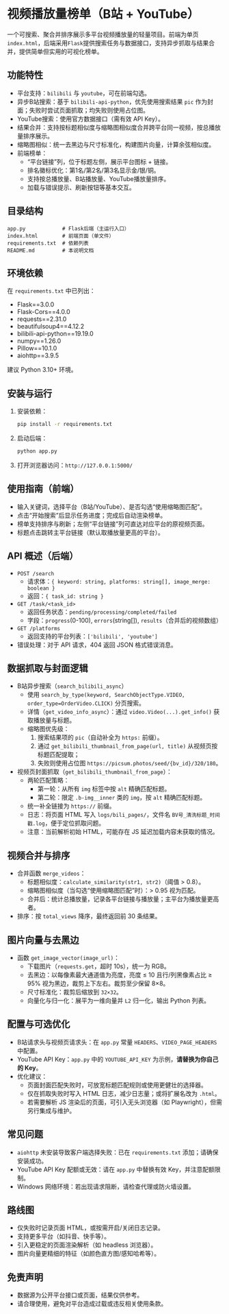 # 视频播放量榜单（B站 + YouTube）

一个可搜索、聚合并排序展示多平台视频播放量的轻量项目。前端为单页`index.html`，后端采用`Flask`提供搜索任务与数据接口，支持异步抓取与结果合并，提供简单但实用的可视化榜单。

## 功能特性
- 平台支持：`bilibili` 与 `youtube`，可在前端勾选。
- 异步B站搜索：基于 `bilibili-api-python`，优先使用搜索结果 `pic` 作为封面；失败时尝试页面抓取；均失败则使用占位图。
- YouTube搜索：使用官方数据接口（需有效 API Key）。
- 结果合并：支持按标题相似度与缩略图相似度合并跨平台同一视频，按总播放量排序展示。
- 缩略图相似：统一去黑边与尺寸标准化，构建图片向量，计算余弦相似度。
- 前端榜单：
  - “平台链接”列，位于标题左侧，展示平台图标 + 链接。
  - 排名徽标优化：第1名/第2名/第3名显示金/银/铜。
  - 支持按总播放量、B站播放量、YouTube播放量排序。
  - 加载与错误提示、刷新按钮等基本交互。

## 目录结构
```
app.py            # Flask后端（主运行入口）
index.html        # 前端页面（单文件）
requirements.txt  # 依赖列表
README.md         # 本说明文档
```

## 环境依赖
在 `requirements.txt` 中已列出：
- Flask==3.0.0
- Flask-Cors==4.0.0
- requests==2.31.0
- beautifulsoup4==4.12.2
- bilibili-api-python==19.19.0
- numpy==1.26.0
- Pillow==10.1.0
- aiohttp==3.9.5

建议 Python 3.10+ 环境。

## 安装与运行
1. 安装依赖：
   ```bash
   pip install -r requirements.txt
   ```
2. 启动后端：
   ```bash
   python app.py
   ```
3. 打开浏览器访问：`http://127.0.0.1:5000/`

## 使用指南（前端）
- 输入关键词，选择平台（B站/YouTube）、是否勾选“使用缩略图匹配”。
- 点击“开始搜索”后显示任务进度；完成后自动渲染榜单。
- 榜单支持排序与刷新；左侧“平台链接”列可直达对应平台的原视频页面。
- 标题点击跳转主平台链接（默认取播放量更高的平台）。

## API 概述（后端）
- `POST /search`
  - 请求体：`{ keyword: string, platforms: string[], image_merge: boolean }`
  - 返回：`{ task_id: string }`
- `GET /task/<task_id>`
  - 返回任务状态：`pending/processing/completed/failed`
  - 字段：`progress`(0-100), `errors`(string[]), `results`（合并后的视频数组）
- `GET /platforms`
  - 返回支持的平台列表：`['bilibili', 'youtube']`
- 错误处理：对于 API 请求，404 返回 JSON 格式错误消息。

## 数据抓取与封面逻辑
- B站异步搜索（`search_bilibili_async`）
  - 使用 `search_by_type(keyword, SearchObjectType.VIDEO, order_type=OrderVideo.CLICK)` 分页搜索。
  - 详情（`get_video_info_async`）：通过 `video.Video(...).get_info()` 获取播放量与标题。
  - 缩略图优先级：
    1) 搜索结果项的 `pic`（自动补全为 `https:` 前缀）。
    2) 通过 `get_bilibili_thumbnail_from_page(url, title)` 从视频页按标题匹配提取；
    3) 失败则使用占位图 `https://picsum.photos/seed/{bv_id}/320/180`。
- 视频页封面抓取（`get_bilibili_thumbnail_from_page`）：
  - 两轮匹配策略：
    - 第一轮：从所有 `img` 标签中按 `alt` 精确匹配标题。
    - 第二轮：限定 `.b-img__inner` 类的 `img`，按 `alt` 精确匹配标题。
  - 统一补全链接为 `https://` 前缀。
  - 日志：将页面 HTML 写入 `logs/bili_pages/`，文件名 `BV号_清洗标题_时间戳.log`，便于定位抓取问题。
  - 注意：当前解析初始 HTML，可能存在 JS 延迟加载内容未获取的情况。

## 视频合并与排序
- 合并函数 `merge_videos`：
  - 标题相似度：`calculate_similarity(str1, str2)`（阈值 > 0.8）。
  - 缩略图相似度（当勾选“使用缩略图匹配”时）：> 0.95 视为匹配。
  - 合并后：统计总播放量，记录各平台链接与播放量；主平台为播放量更高者。
- 排序：按 `total_views` 降序，最终返回前 30 条结果。

## 图片向量与去黑边
- 函数 `get_image_vector(image_url)`：
  - 下载图片（`requests.get`，超时 10s），统一为 RGB。
  - 去黑边：以每像素最大通道值为亮度，亮度 ≤ 10 且行/列黑像素占比 ≥ 95% 视为黑边，裁剪上下左右。裁剪至少保留 8×8。
  - 尺寸标准化：裁剪后缩放到 `32×32`。
  - 向量化与归一化：展平为一维向量并 `L2` 归一化，输出 Python 列表。

## 配置与可选优化
- B站请求头与视频页请求头：在 `app.py` 常量 `HEADERS`、`VIDEO_PAGE_HEADERS` 中配置。
- YouTube API Key：`app.py` 中的 `YOUTUBE_API_KEY` 为示例，**请替换为你自己的 Key**。
- 优化建议：
  - 页面封面匹配失败时，可放宽标题匹配规则或使用更健壮的选择器。
  - 仅在抓取失败时写入 HTML 日志，减少日志量；或将扩展名改为 `.html`。
  - 若需要解析 JS 渲染后的页面，可引入无头浏览器（如 Playwright），但需另行集成与维护。

## 常见问题
- `aiohttp` 未安装导致客户端选择失败：已在 `requirements.txt` 添加；请确保安装成功。
- YouTube API Key 配额或无效：请在 `app.py` 中替换有效 Key，并注意配额限制。
- Windows 网络环境：若出现请求阻断，请检查代理或防火墙设置。

## 路线图
- 仅失败时记录页面 HTML，或按需开启/关闭日志记录。
- 支持更多平台（如抖音、快手等）。
- 引入更稳定的页面渲染解析（如 headless 浏览器）。
- 图片向量更精细的特征（如颜色直方图/感知哈希等）。

## 免责声明
- 数据源为公开平台接口或页面，结果仅供参考。
- 请合理使用，避免对平台造成过载或违反相关使用条款。
